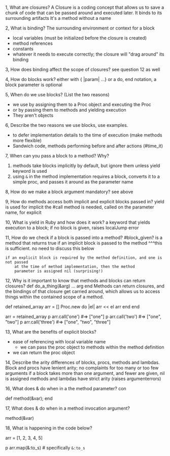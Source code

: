 1, What are closures?
A Closure is a coding concept that allows us to save a chunk of code that can be passed around
and executed later.
It binds to its surrounding artifacts
It's a method without a name

2, What is binding?
The surrounding environment or context for a block
- local variables (must be initialized before the closure is created)
- method references
- constants
- whatever it needs to execute correctly; the closure will "drag around" its binding

3, How does binding affect the scope of closures?
 see question 12 as well

4, How do blocks work?
either with { |param| ...} or a do, end notation, a block parameter is optional

5, When do we use blocks? (List the two reasons)
- we use by assigning them to a Proc object and executing the Proc
- or by passing them to methods and yielding execution
- They aren't objects

6, Describe the two reasons we use blocks, use examples.
- to defer implementation details to the time of execution (make methods more flexible)
- Sandwich code, methods performing before and after actions (#time_it)

7, When can you pass a block to a method? Why?
1. methods take blocks implicitly by default, but ignore them unless yield keyword is used
2. using `&` in the method implementation requires a block, converts it to a
   simple proc, and passes it around as the parameter name

8, How do we make a block argument mandatory?
see above

9, How do methods access both implicit and explicit blocks passed in?
yield is used for implicit
the #call method is needed, called on the parameter name, for explicit

10, What is yield in Ruby and how does it work?
a keyword that yields execution to a block; if no block is given, raises localJump error

11, How do we check if a block is passed into a method?
#block_given? is a method that returns true if an implicit block is passed to
    the method
^^^this is sufficient. no need to discuss this below

    if an explicit block is required by the method definition, and one is not passed
        at the time of method implementation, then the method 
        parameter is assigned nil (surprising!)

12, Why is it important to know that methods and blocks can return closures?
def do_a_thing(&arg)
    ...
    arg
end
Methods can return closures, and the bindings of that closure get carried around,
which allows us to access things within the contained scope of a method.

def retained_array
    arr = []
    Proc.new do |el|
        arr << el
        arr
    end
end

arr = retained_array
p arr.call('one') #=> ["one"]
p arr.call('two') #=> ["one", "two"]
p arr.call('three') #=> ["one", "two", "three"]

13, What are the benefits of explicit blocks?
- ease of referencing with local variable name
  - we can pass the proc object to methods within the method definition
- we can return the proc object

14, Describe the arity differences of blocks, procs, methods and lambdas.
Block and procs have lenient arity; no complaints for too many or too few arguments
    if a block takes more than one argument, and fewer are given, nil is assigned
methods and lambdas have strict arity (raises argumenterrors)

16, What does & do when in a the method parameter?
con

def method(&var); end

17, What does & do when in a method invocation argument?

method(&var)

18, What is happening in the code below?

arr = [1, 2, 3, 4, 5]

p arr.map(&:to_s) # specifically `&:to_s`